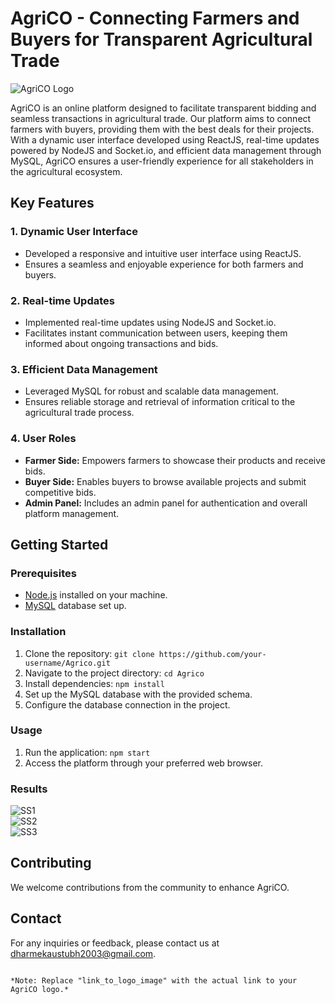 # AgriCO - Connecting Farmers and Buyers for Transparent Agricultural Trade

![AgriCO Logo](![Logo](https://github.com/Active2003/AgriCO/assets/109369749/7f58666f-a292-416d-8619-8b2a7f246581))

AgriCO is an online platform designed to facilitate transparent bidding and seamless transactions in agricultural trade. Our platform aims to connect farmers with buyers, providing them with the best deals for their projects. With a dynamic user interface developed using ReactJS, real-time updates powered by NodeJS and Socket.io, and efficient data management through MySQL, AgriCO ensures a user-friendly experience for all stakeholders in the agricultural ecosystem.

## Key Features

### 1. Dynamic User Interface
- Developed a responsive and intuitive user interface using ReactJS.
- Ensures a seamless and enjoyable experience for both farmers and buyers.

### 2. Real-time Updates
- Implemented real-time updates using NodeJS and Socket.io.
- Facilitates instant communication between users, keeping them informed about ongoing transactions and bids.

### 3. Efficient Data Management
- Leveraged MySQL for robust and scalable data management.
- Ensures reliable storage and retrieval of information critical to the agricultural trade process.

### 4. User Roles
- **Farmer Side:** Empowers farmers to showcase their products and receive bids.
- **Buyer Side:** Enables buyers to browse available projects and submit competitive bids.
- **Admin Panel:** Includes an admin panel for authentication and overall platform management.

## Getting Started

### Prerequisites
- [Node.js](https://nodejs.org/) installed on your machine.
- [MySQL](https://www.mysql.com/) database set up.

### Installation
1. Clone the repository: `git clone https://github.com/your-username/Agrico.git`
2. Navigate to the project directory: `cd Agrico`
3. Install dependencies: `npm install`
4. Set up the MySQL database with the provided schema.
5. Configure the database connection in the project.

### Usage
1. Run the application: `npm start`
2. Access the platform through your preferred web browser.

### Results
![SS1](https://github.com/Active2003/AgriCO/assets/109369749/3e5825f4-7b7b-46b2-abab-c54fecc65b5c)
<br>
![SS2](https://github.com/Active2003/AgriCO/assets/109369749/8a04636e-2db4-45e6-9ef5-cff4b87a3a64)
<br>
![SS3](https://github.com/Active2003/AgriCO/assets/109369749/916d65f5-c196-4ab1-9e2e-1b5feae5ff9d)

## Contributing
We welcome contributions from the community to enhance AgriCO.

## Contact
For any inquiries or feedback, please contact us at [dharmekaustubh2003@gmail.com](mailto:your-email@example.com).
```

*Note: Replace "link_to_logo_image" with the actual link to your AgriCO logo.*
